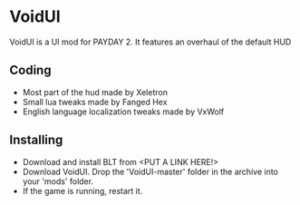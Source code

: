 # VoidUI
VoidUI is a UI mod for PAYDAY 2. It features an overhaul of the default HUD

## Coding
- Most part of the hud made by Xeletron
- Small lua tweaks made by Fanged Hex
- English language localization tweaks made by VxWolf

## Installing
- Download and install BLT from <PUT A LINK HERE!>
- Download VoidUI. Drop the 'VoidUI-master' folder in the archive into your 'mods' folder.
- If the game is running, restart it.
